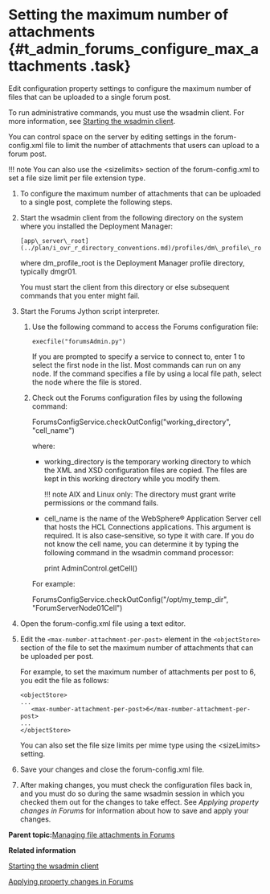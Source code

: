 # Setting the maximum number of attachments {#t_admin_forums_configure_max_attachments .task}

Edit configuration property settings to configure the maximum number of files that can be uploaded to a single forum post.

To run administrative commands, you must use the wsadmin client. For more information, see [Starting the wsadmin client](t_admin_wsadmin_starting.md).

You can control space on the server by editing settings in the forum-config.xml file to limit the number of attachments that users can upload to a forum post.

!!! note
    You can also use the <sizelimits\> section of the forum-config.xml to set a file size limit per file extension type.

1.  To configure the maximum number of attachments that can be uploaded to a single post, complete the following steps.
2.  Start the wsadmin client from the following directory on the system where you installed the Deployment Manager:

    ```
    [app\_server\_root](../plan/i_ovr_r_directory_conventions.md)/profiles/dm\_profile\_root/bin
    ```

    where dm\_profile\_root is the Deployment Manager profile directory, typically dmgr01.

    You must start the client from this directory or else subsequent commands that you enter might fail.

3.  Start the Forums Jython script interpreter.

    1.  Use the following command to access the Forums configuration file:

        ```
        execfile("forumsAdmin.py")
        ```

        If you are prompted to specify a service to connect to, enter 1 to select the first node in the list. Most commands can run on any node. If the command specifies a file by using a local file path, select the node where the file is stored.

    2.  Check out the Forums configuration files by using the following command:

        ForumsConfigService.checkOutConfig\("working\_directory", "cell\_name"\)

        where:

        -   working\_directory is the temporary working directory to which the XML and XSD configuration files are copied. The files are kept in this working directory while you modify them.

            !!! note
    AIX and Linux only: The directory must grant write permissions or the command fails.

        -   cell\_name is the name of the WebSphere® Application Server cell that hosts the HCL Connections applications. This argument is required. It is also case-sensitive, so type it with care. If you do not know the cell name, you can determine it by typing the following command in the wsadmin command processor:

            print AdminControl.getCell\(\)

        For example:

        ForumsConfigService.checkOutConfig\("/opt/my\_temp\_dir", "ForumServerNode01Cell"\)

4.  Open the forum-config.xml file using a text editor.

5.  Edit the `<max-number-attachment-per-post>` element in the `<objectStore>` section of the file to set the maximum number of attachments that can be uploaded per post.

    For example, to set the maximum number of attachments per post to 6, you edit the file as follows:

    ```
    <objectStore>
    ...
       <max-number-attachment-per-post>6</max-number-attachment-per-post>
    ...
    </objectStore>
    
    ```

    You can also set the file size limits per mime type using the <sizeLimits\> setting.

6.  Save your changes and close the forum-config.xml file.

7.  After making changes, you must check the configuration files back in, and you must do so during the same wsadmin session in which you checked them out for the changes to take effect. See *Applying property changes in Forums* for information about how to save and apply your changes.


**Parent topic:**[Managing file attachments in Forums](../admin/c_admin_forums_manage_attachments.md)

**Related information**  


[Starting the wsadmin client](../admin/t_admin_wsadmin_starting.md)

[Applying property changes in Forums](../admin/t_admin_forums_save_changes.md)

